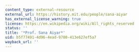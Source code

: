 ```yaml
---
content_type: external-resource
external_url: https://history.mit.edu/people/sana-aiyar
has_external_license_warning: true
license: https://en.wikipedia.org/wiki/All_rights_reserved
status: ''
title: '*Prof. Sana Aiyar*'
uid: b5f77491-4d96-4ead-9780-413e627ef5a7
wayback_url: ''
---
```

